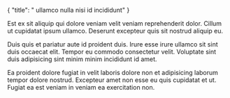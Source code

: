 {
  "title": " ullamco nulla nisi id incididunt"
}

Est ex sit aliquip qui dolore veniam velit veniam reprehenderit dolor. Cillum ut cupidatat ipsum ullamco. Deserunt excepteur quis sit nostrud aliquip eu.

Duis quis et pariatur aute id proident duis. Irure esse irure ullamco sit sint duis occaecat elit. Tempor eu commodo consectetur velit. Voluptate sint duis adipisicing sint minim minim incididunt id amet.

Ea proident dolore fugiat in velit laboris dolore non et adipisicing laborum tempor dolore nostrud. Excepteur amet non esse eu quis cupidatat et ut. Fugiat ea est veniam in veniam ea exercitation non.